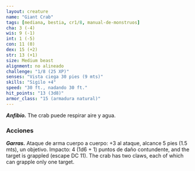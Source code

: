 ```yaml
---
layout: creature
name: "Giant Crab"
tags: [mediana, bestia, cr1/8, manual-de-monstruos]
cha: 3 (-4)
wis: 9 (-1)
int: 1 (-5)
con: 11 (0)
dex: 15 (+2)
str: 13 (+1)
size: Medium beast
alignment: no alineado
challenge: "1/8 (25 XP)"
senses: "Vista ciega 30 pies (9 mts)"
skills: "Sigilo +4"
speed: "30 ft., nadando 30 ft."
hit_points: "13 (3d8)"
armor_class: "15 (armadura natural)"
---
```


***Anfibio.*** The crab puede respirar aire y agua.

### Acciones

***Garras.*** Ataque de arma cuerpo a cuerpo: +3 al ataque, alcance 5 pies (1.5 mts), un objetivo. Impacto: 4 (1d6 + 1) puntos de daño contundente, and the target is grappled (escape DC 11). The crab has two claws, each of which can grapple only one target.